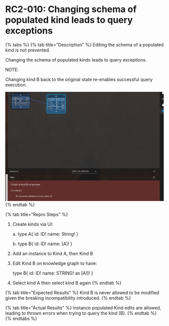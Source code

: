 # RC2-010: Changing schema of populated kind leads to query exceptions

{% tabs %}
{% tab title="Description" %}
Editing the schema of a populated kind is not prevented. 

Changing the schema of populated kinds leads to query exceptions.

NOTE:

Changing kind B back to the original state re-enables successful query execution.

![RC2-010 Kind field type changes allowed but breaks ability to query the kind](../../../.gitbook/assets/rc2-010.png)
{% endtab %}

{% tab title="Repro Steps" %}
1. Create kinds via UI:

   a. type A{ id: ID! name: String! }

   b. type B{ id: ID! name: \[A\]! }

2. Add an instance to Kind A, then Kind B
3. Edit Kind B on knowledge graph to have:

   type B{ id: ID! name: STRING! as \[A!\]! }

4. Select kind A then select kind B again
{% endtab %}

{% tab title="Expected Results" %}
Kind B is never allowed to be modified given the breaking incompatibility introduced.
{% endtab %}

{% tab title="Actual Results" %}
Instance populated Kind edits are allowed, leading to thrown errors when trying to query the kind \(B\).
{% endtab %}
{% endtabs %}

